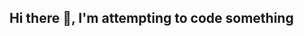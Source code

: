 ## Hi there 👋, I'm attempting to code something

<!--
**PaintedDoorknob/PaintedDoorknob** is a ✨ _special_ ✨ repository because its `README.md` (this file) appears on your GitHub profile.

Here are some ideas to get you started:


-->

